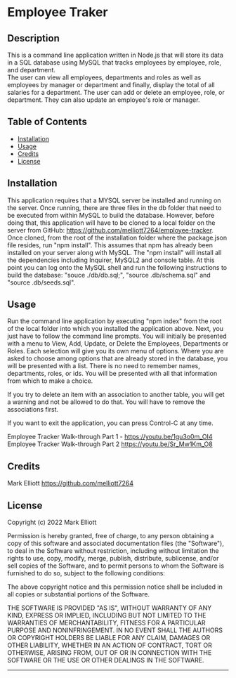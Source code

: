 # Employee Traker

## Description

This is a command line application written in Node.js that will store its data in a SQL database using MySQL that tracks employees by employee, role, and department.  
The user can view all employees, departments and roles as well as employees by manager or department and finally, display the total of all salaries for a department. 
The user can add or delete an employee, role, or department.  They can also update an employee's role or manager.

## Table of Contents

- [Installation](#installation)
- [Usage](#usage)
- [Credits](#credits)
- [License](#license)

## Installation

This application requires that a MYSQL server be installed and running on the server.   Once running, there are three files in the db folder that need to be executed from within MySQL to build the database.  However, before doing that, this application will have to be cloned to a local folder on the server from GitHub:  https://github.com/melliott7264/employee-tracker.   Once cloned, from the root of the installation folder where the package.json file resides, run "npm install".  This assumes that npm has already been installed on your server along with MySQL.   The "npm install" will install all the dependencies including Inquirer, MySQL2 and console table.  At this point you can log onto the MySQL shell and run the following instructions to build the database:  "souce ./db/db.sql;", "source .db/schema.sql" and  "source .db/seeds.sql".  

## Usage

Run the command line application by executing "npm index" from the root of the local folder into which you installed the application above.  Next,  you just have to follow the command line prompts.   You will initially be presented with a menu to View, Add, Update, or Delete the Employees, Departments or Roles.    Each selection will give you its own menu of options.   Where you are asked to choose among options that are already stored in the database, you will be presented with a list.  There is no need to remember names, departments, roles, or ids.  You will be presented with all that information from which to make a choice.  

If you try to delete an item with an association to another table, you will get a warning and not be allowed to do that.  You will have to remove the associations first. 

If you want to exit the application, you can press Control-C at any time.  

Employee Tracker Walk-through Part 1 -  https://youtu.be/1gu3o0m_OI4    Employee Tracker Walk-through Part 2   https://youtu.be/Sr_Mw1Km_O8  


## Credits

Mark Elliott  https://github.com/melliott7264


## License

Copyright (c) 2022 Mark Elliott

Permission is hereby granted, free of charge, to any person obtaining a copy
of this software and associated documentation files (the "Software"), to deal
in the Software without restriction, including without limitation the rights
to use, copy, modify, merge, publish, distribute, sublicense, and/or sell
copies of the Software, and to permit persons to whom the Software is
furnished to do so, subject to the following conditions:

The above copyright notice and this permission notice shall be included in all
copies or substantial portions of the Software.

THE SOFTWARE IS PROVIDED "AS IS", WITHOUT WARRANTY OF ANY KIND, EXPRESS OR
IMPLIED, INCLUDING BUT NOT LIMITED TO THE WARRANTIES OF MERCHANTABILITY,
FITNESS FOR A PARTICULAR PURPOSE AND NONINFRINGEMENT. IN NO EVENT SHALL THE
AUTHORS OR COPYRIGHT HOLDERS BE LIABLE FOR ANY CLAIM, DAMAGES OR OTHER
LIABILITY, WHETHER IN AN ACTION OF CONTRACT, TORT OR OTHERWISE, ARISING FROM,
OUT OF OR IN CONNECTION WITH THE SOFTWARE OR THE USE OR OTHER DEALINGS IN THE
SOFTWARE.

---
